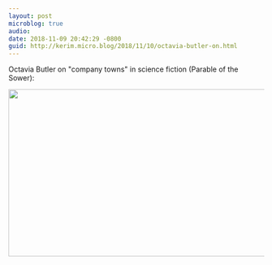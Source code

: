 ```yaml
---
layout: post
microblog: true
audio: 
date: 2018-11-09 20:42:29 -0800
guid: http://kerim.micro.blog/2018/11/10/octavia-butler-on.html
---
```

Octavia Butler on "company towns" in science fiction (Parable of the Sower): 

<img src="https://micro.oxus.net/uploads/2018/3e84f94b58.jpg" width="600" height="329" />
